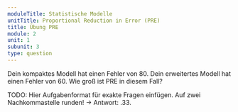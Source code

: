 ```yaml
---
moduleTitle: Statistische Modelle
unitTitle: Proportional Reduction in Error (PRE)
title: Übung PRE
module: 2
unit: 1
subunit: 3
type: question
---
```


Dein kompaktes Modell hat einen Fehler von 80. Dein erweitertes Modell hat einen Fehler von 60. Wie groß ist PRE in diesem Fall? 

TODO: Hier Aufgabenformat für exakte Fragen einfügen. Auf zwei Nachkommastelle runden! 
-> Antwort: .33.
